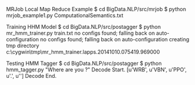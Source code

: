 MRJob Local Map Reduce Example
$ cd BigData.NLP/src/mrjob
$ python mrjob_example1.py ComputationalSemantics.txt


Training HHM Model
$ cd BigData.NLP/src/postagger
$ python mr_hmm_trainer.py train.txt
no configs found; falling back on auto-configuration
no configs found; falling back on auto-configuration
creating tmp directory c:\cygwin\tmp\mr_hmm_trainer.lapps.20141010.075419.969000


Testing HMM Tagger
$ cd BigData.NLP/src/postagger
$ python hmm_tagger.py "Where are you ?"
Decode Start.
[u'WRB', u'VBN', u'PPO', u'.', u'<END>']
Decode End.
